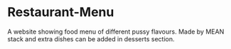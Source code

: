 # Restaurant-Menu

A website showing food menu of different pussy flavours. Made by MEAN stack and extra dishes can be added in desserts section.
